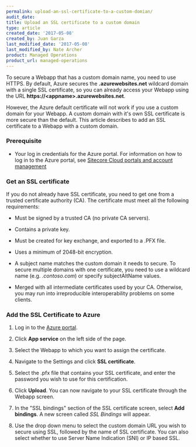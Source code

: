 ```yaml
---
permalink: upload-an-ssl-certificate-to-a-custom-domian/
audit_date:
title: Upload an SSL certificate to a custom domain
type: article
created_date: '2017-05-08'
created_by: Juan Garza
last_modified_date: '2017-05-08'
last_modified_by: Nate Archer
product: Managed Operations
product_url: managed-operations
---
```


To secure a Webapp that has a custom domain name, you need to use HTTPS. By default, Azure secures the **.azurewebsites.net** wildcard domain with a single SSL certificate, so you can already access your Webapp using the URL **https://\<appname>.azurewebsites.net**.

However, the Azure default certificate will not work if you use a custom domain for your Webapp. A custom domain with it's own SSL certificate is more secure than the default. This article describes to add an SSL certificate to a Webapp with a custom domain.

### Prerequisite

- Your log in credentials for the Azure portal. For information on how to log in to the Azure portal, see [Sitecore Cloud portals and account management](/how-to/sitecore-cloud-portals-and-account-management/)

### Get an SSL certificate

If you do not already have SSL certificate, you need to get one from a trusted certificate authority (CA). The certificate must meet all the following requirements:

- Must be signed by a trusted CA (no private CA servers).

- Contains a private key.

- Must be created for key exchange, and exported to a .PFX file.

- Uses a minimum of 2048-bit encryption.

- A subject name matches the custom domain it needs to secure. To secure multiple domains with one certificate, you need to use a wildcard name (e.g. *.contoso.com*) or specify subjectAltName values.

- Merged with all intermediate certificates used by your CA. Otherwise, you may run into irreproducible interoperability problems on some clients.

<!---Need to figure out rules for linking to Azure documentation--->

### Add the SSL Certificate to Azure

1. Log in to the [Azure portal](https://portal.azure.com).

2. Click **App service** on the left side of the page.

3. Select the Webapp to which you want to assign the certificate.

4. Navigate to the Settings and click **SSL certificate**.

5. Select the .pfx file that contains your SSL certificate, and enter the password you wish to use for this certification.

6. Click **Upload**. You can now navigate to your SSL certificate through the Webapp screen.

    <!---Screenshot might be useful here--->

7. In the "SSL bindings" section of the SSL certificate screen, select **Add bindings**. A new screen called *SSL Bindings* will appear.

8. Use the drop down menu to select the custom domain URL you wish to secure using SSL, followed by the name of SSL certificate. You can also select whether to use Server Name Indication (SNI) or IP based SSL.
